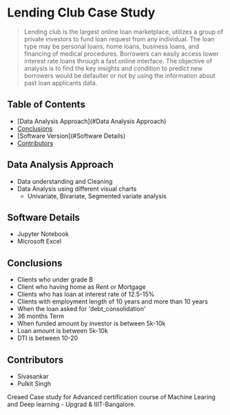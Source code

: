# Lending Club Case Study
> Lending club is the largest online loan marketplace, utilizes a group
of private investors to fund loan request from any individual. The
loan type may be personal loans, home loans, business loans, and
financing of medical procedures.
Borrowers can easily access lower interest rate loans through a fast
online interface.
The objective of analysis is to find the key insights and condition to
predict new borrowers would be defaulter or not by using the
information about past loan applicants data.


## Table of Contents
* [Data Analysis Approach](#Data Analysis Approach)
* [Conclusions](#conclusions)
* [Software Version](#Software Details)
* [Contributors](#Contributors)

<!-- You can include any other section that is pertinent to your problem -->

## Data Analysis Approach
- Data understanding and Cleaning
- Data Analysis using different visual charts
    - Univariate, Bivariate, Segmented variate analysis

## Software Details
- Jupyter Notebook
- Microsoft Excel

## Conclusions
- Clients who under grade B
- Client who having home as Rent or Mortgage
- Clients who has loan at interest rate of 12.5-15%
- Clients with employment length of 10 years and more than 10 years
- When the loan asked for 'debt_consolidation'
- 36 months Term
- When funded amount by investor is between 5k-10k
- Loan amount is between 5k-10k
- DTI is between 10-20

<!-- You don't have to answer all the questions - just the ones relevant to your project. -->

<!-- As the libraries versions keep on changing, it is recommended to mention the version of library used in this project -->


## Contributors
- Sivasankar
- Pulkit Singh

Creaed Case study for Advanced certification course of Machine Learing and Deep learning - Upgrad & IIIT-Bangalore.

<!-- Optional -->
<!-- ## License -->
<!-- This project is open source and available under the [... License](). -->

<!-- You don't have to include all sections - just the one's relevant to your project -->
